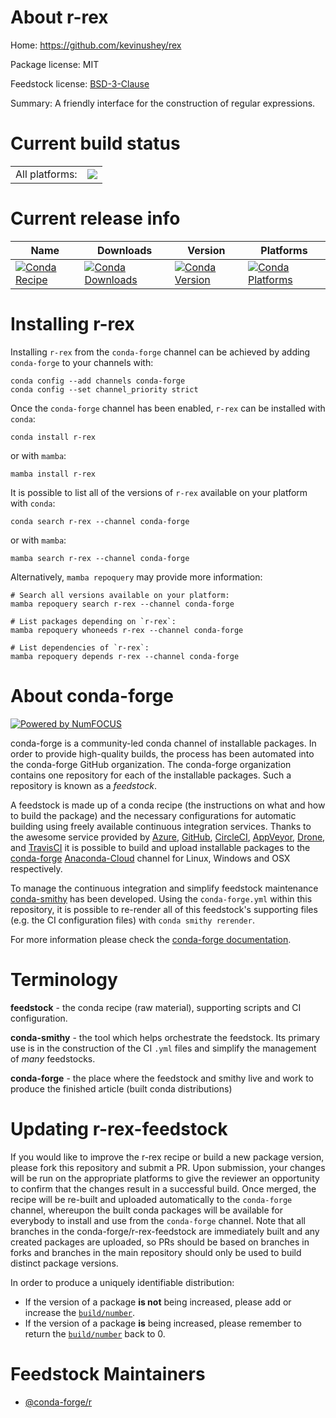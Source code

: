 About r-rex
===========

Home: https://github.com/kevinushey/rex

Package license: MIT

Feedstock license: [BSD-3-Clause](https://github.com/conda-forge/r-rex-feedstock/blob/main/LICENSE.txt)

Summary: A friendly interface for the construction of regular expressions.

Current build status
====================


<table><tr><td>All platforms:</td>
    <td>
      <a href="https://dev.azure.com/conda-forge/feedstock-builds/_build/latest?definitionId=1539&branchName=main">
        <img src="https://dev.azure.com/conda-forge/feedstock-builds/_apis/build/status/r-rex-feedstock?branchName=main">
      </a>
    </td>
  </tr>
</table>

Current release info
====================

| Name | Downloads | Version | Platforms |
| --- | --- | --- | --- |
| [![Conda Recipe](https://img.shields.io/badge/recipe-r--rex-green.svg)](https://anaconda.org/conda-forge/r-rex) | [![Conda Downloads](https://img.shields.io/conda/dn/conda-forge/r-rex.svg)](https://anaconda.org/conda-forge/r-rex) | [![Conda Version](https://img.shields.io/conda/vn/conda-forge/r-rex.svg)](https://anaconda.org/conda-forge/r-rex) | [![Conda Platforms](https://img.shields.io/conda/pn/conda-forge/r-rex.svg)](https://anaconda.org/conda-forge/r-rex) |

Installing r-rex
================

Installing `r-rex` from the `conda-forge` channel can be achieved by adding `conda-forge` to your channels with:

```
conda config --add channels conda-forge
conda config --set channel_priority strict
```

Once the `conda-forge` channel has been enabled, `r-rex` can be installed with `conda`:

```
conda install r-rex
```

or with `mamba`:

```
mamba install r-rex
```

It is possible to list all of the versions of `r-rex` available on your platform with `conda`:

```
conda search r-rex --channel conda-forge
```

or with `mamba`:

```
mamba search r-rex --channel conda-forge
```

Alternatively, `mamba repoquery` may provide more information:

```
# Search all versions available on your platform:
mamba repoquery search r-rex --channel conda-forge

# List packages depending on `r-rex`:
mamba repoquery whoneeds r-rex --channel conda-forge

# List dependencies of `r-rex`:
mamba repoquery depends r-rex --channel conda-forge
```


About conda-forge
=================

[![Powered by
NumFOCUS](https://img.shields.io/badge/powered%20by-NumFOCUS-orange.svg?style=flat&colorA=E1523D&colorB=007D8A)](https://numfocus.org)

conda-forge is a community-led conda channel of installable packages.
In order to provide high-quality builds, the process has been automated into the
conda-forge GitHub organization. The conda-forge organization contains one repository
for each of the installable packages. Such a repository is known as a *feedstock*.

A feedstock is made up of a conda recipe (the instructions on what and how to build
the package) and the necessary configurations for automatic building using freely
available continuous integration services. Thanks to the awesome service provided by
[Azure](https://azure.microsoft.com/en-us/services/devops/), [GitHub](https://github.com/),
[CircleCI](https://circleci.com/), [AppVeyor](https://www.appveyor.com/),
[Drone](https://cloud.drone.io/welcome), and [TravisCI](https://travis-ci.com/)
it is possible to build and upload installable packages to the
[conda-forge](https://anaconda.org/conda-forge) [Anaconda-Cloud](https://anaconda.org/)
channel for Linux, Windows and OSX respectively.

To manage the continuous integration and simplify feedstock maintenance
[conda-smithy](https://github.com/conda-forge/conda-smithy) has been developed.
Using the ``conda-forge.yml`` within this repository, it is possible to re-render all of
this feedstock's supporting files (e.g. the CI configuration files) with ``conda smithy rerender``.

For more information please check the [conda-forge documentation](https://conda-forge.org/docs/).

Terminology
===========

**feedstock** - the conda recipe (raw material), supporting scripts and CI configuration.

**conda-smithy** - the tool which helps orchestrate the feedstock.
                   Its primary use is in the construction of the CI ``.yml`` files
                   and simplify the management of *many* feedstocks.

**conda-forge** - the place where the feedstock and smithy live and work to
                  produce the finished article (built conda distributions)


Updating r-rex-feedstock
========================

If you would like to improve the r-rex recipe or build a new
package version, please fork this repository and submit a PR. Upon submission,
your changes will be run on the appropriate platforms to give the reviewer an
opportunity to confirm that the changes result in a successful build. Once
merged, the recipe will be re-built and uploaded automatically to the
`conda-forge` channel, whereupon the built conda packages will be available for
everybody to install and use from the `conda-forge` channel.
Note that all branches in the conda-forge/r-rex-feedstock are
immediately built and any created packages are uploaded, so PRs should be based
on branches in forks and branches in the main repository should only be used to
build distinct package versions.

In order to produce a uniquely identifiable distribution:
 * If the version of a package **is not** being increased, please add or increase
   the [``build/number``](https://docs.conda.io/projects/conda-build/en/latest/resources/define-metadata.html#build-number-and-string).
 * If the version of a package **is** being increased, please remember to return
   the [``build/number``](https://docs.conda.io/projects/conda-build/en/latest/resources/define-metadata.html#build-number-and-string)
   back to 0.

Feedstock Maintainers
=====================

* [@conda-forge/r](https://github.com/conda-forge/r/)

